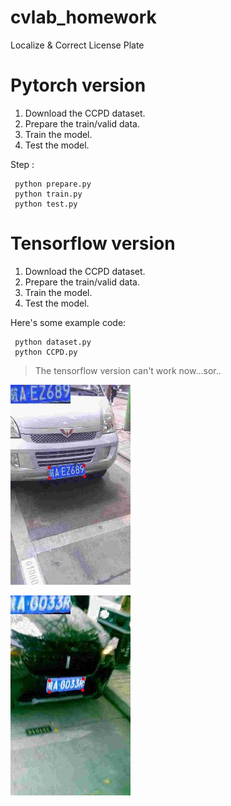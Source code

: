 # cvlab_homework
Localize &amp; Correct License Plate


    
    
 # Pytorch version
 
 1.   Download the CCPD dataset.
 2.   Prepare the train/valid data. 
 3.   Train the model.
 4.   Test the model.

 Step :
 
     python prepare.py
     python train.py
     python test.py
     
 
  # Tensorflow version
 
 1.   Download the CCPD dataset.
 2.   Prepare the train/valid data. 
 3.   Train the model.
 4.   Test the model.

 Here's some example code:
 
     python dataset.py
     python CCPD.py
     
> The tensorflow version can't work now...sor..

![image](https://github.com/yuchunwang/cvlab_homework/blob/master/597_vis.jpg)

![image](https://github.com/yuchunwang/cvlab_homework/blob/master/596_vis.jpg)

     
